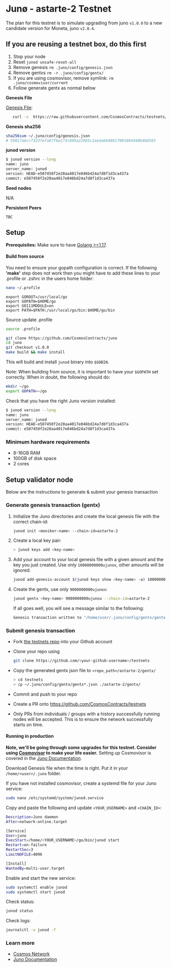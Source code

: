# Junø - astarte-2 Testnet

The plan for this testnet is to simulate upgrading from juno `v1.0.0` to a new candidate version for Moneta, juno `v2.0.4`.

## If you are reusing a testnet box, do this first

1. Stop your node
2. Reset `junod unsafe-reset-all`
3. Remove genesis `rm .juno/config/genesis.json`
4. Remove gentxs `rm -r .juno/config/gentx/`
5. If you are using cosmovisor, remove symlink: `rm .juno/cosmovisor/current`
6. Follow generate gentx as normal below

**Genesis File**

[Genesis File](/astarte-2/genesis.json):

```bash
   curl -s  https://raw.githubusercontent.com/CosmosContracts/testnets/main/astarte-2/genesis.json > ~/.juno/config/genesis.json
```

**Genesis sha256**

```bash
sha256sum ~/.juno/config/genesis.json
# 59017a6ccf323fefa67f6e173c609a229b5c1eedab64661f001884440b4b8503
```

**junod version**

```bash
$ junod version --long
name: juno
server_name: junod
version: HEAD-e507450f2e20aa4017e046bd24a7d8f1d3ca437a
commit: e507450f2e20aa4017e046bd24a7d8f1d3ca437a
```

**Seed nodes**

N/A

**Persistent Peers**

```
TBC
```

## Setup

**Prerequisites:** Make sure to have [Golang >=1.17](https://golang.org/).

#### Build from source

You need to ensure your gopath configuration is correct. If the following **'make'** step does not work then you might have to add these lines to your .profile or .zshrc in the users home folder:

```sh
nano ~/.profile
```

```
export GOROOT=/usr/local/go
export GOPATH=$HOME/go
export GO111MODULE=on
export PATH=$PATH:/usr/local/go/bin:$HOME/go/bin
```

Source update .profile

```sh
source .profile
```

```sh
git clone https://github.com/CosmosContracts/juno
cd juno
git checkout v1.0.0
make build && make install
```

This will build and install `junod` binary into `$GOBIN`.

Note: When building from source, it is important to have your `$GOPATH` set correctly. When in doubt, the following should do:

```sh
mkdir ~/go
export GOPATH=~/go
```

Check that you have the right Juno version installed:

```sh
$ junod version --long
name: juno
server_name: junod
version: HEAD-e507450f2e20aa4017e046bd24a7d8f1d3ca437a
commit: e507450f2e20aa4017e046bd24a7d8f1d3ca437a
```

### Minimum hardware requirements

- 8-16GB RAM
- 100GB of disk space
- 2 cores

## Setup validator node

Below are the instructions to generate & submit your genesis transaction

### Generate genesis transaction (gentx)

1. Initialize the Juno directories and create the local genesis file with the correct chain-id:

   ```bash
   junod init <moniker-name> --chain-id=astarte-2
   ```

2. Create a local key pair:

   ```sh
   > junod keys add <key-name>
   ```

3. Add your account to your local genesis file with a given amount and the key you just created. Use only `10000000000ujunox`, other amounts will be ignored.

   ```bash
   junod add-genesis-account $(junod keys show <key-name> -a) 10000000000ujunox
   ```

4. Create the gentx, use only `9000000000ujunox`:

   ```bash
   junod gentx <key-name> 9000000000ujunox --chain-id=astarte-2
   ```

   If all goes well, you will see a message similar to the following:

   ```bash
   Genesis transaction written to "/home/user/.juno/config/gentx/gentx-******.json"
   ```

### Submit genesis transaction

- Fork [the testnets repo](https://github.com/CosmosContracts/testnets) into your Github account

- Clone your repo using

  ```bash
  git clone https://github.com/<your-github-username>/testnets
  ```

- Copy the generated gentx json file to `<repo_path>/astarte-2/gentx/`

  ```sh
  > cd testnets
  > cp ~/.juno/config/gentx/gentx*.json ./astarte-2/gentx/
  ```

- Commit and push to your repo
- Create a PR onto https://github.com/CosmosContracts/testnets
- Only PRs from individuals / groups with a history successfully running nodes will be accepted. This is to ensure the network successfully starts on time.

#### Running in production

**Note, we'll be going through some upgrades for this testnet. Consider using [Cosmovisor](https://github.com/cosmos/cosmos-sdk/tree/master/cosmovisor) to make your life easier.** Setting up Cosmovisor is covered in the [Juno Documentation](https://docs.junochain.com/validators/setting-up-cosmovisor).

Download Genesis file when the time is right. Put it in your `/home/<user>/.juno` folder.

If you have not installed cosmovisor, create a systemd file for your Juno service:

```sh
sudo nano /etc/systemd/system/junod.service
```

Copy and paste the following and update `<YOUR_USERNAME>` and `<CHAIN_ID>`:

```sh
Description=Juno daemon
After=network-online.target

[Service]
User=juno
ExecStart=/home/<YOUR_USERNAME>/go/bin/junod start
Restart=on-failure
RestartSec=3
LimitNOFILE=4096

[Install]
WantedBy=multi-user.target
```

Enable and start the new service:

```sh
sudo systemctl enable junod
sudo systemctl start junod
```

Check status:

```sh
junod status
```

Check logs:

```sh
journalctl -u junod -f
```

### Learn more

- [Cosmos Network](https://cosmos.network)
- [Juno Documentation](https://docs.junochain.com/)
